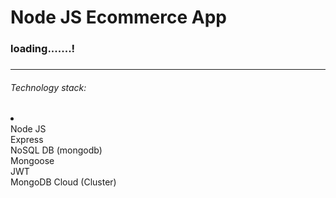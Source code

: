 # Node JS Ecommerce App 
<h3> loading.......! <h3/> 
  <hr>
<h6>
  Technology stack:
</h6>
<li>
  <br>
  <td>Node JS</td>
  <br>
  <td>Express</td>
  <br>
  <td>NoSQL DB (mongodb)</td>
  <br>
  <td>Mongoose</td>
  <br>
  <td>JWT</td>
  <br>
  <td>MongoDB Cloud (Cluster) </td>
</li>
   
